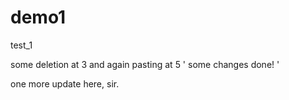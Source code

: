 # demo1
test_1

some deletion at 3 and again pasting at 5
' some changes done! '

one more update here, sir.
